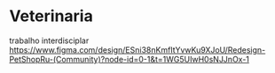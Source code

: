# Veterinaria
trabalho interdisciplar
https://www.figma.com/design/ESni38nKmfItYvwKu9XJoU/Redesign-PetShopRu-(Community)?node-id=0-1&t=1WG5UIwH0sNJJnOx-1
